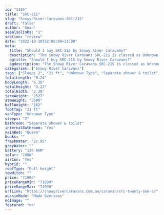 ```yaml
---
id: "1105"
title: "SRC-21S"
slug: "Snowy-River-Caravans-SRC-21S"
draft: "false"
author: "Sean"
seealsolinks: "1"
section: "review"
date: "2022-10-10T22:00:09+11:00"
meta:
  title: "Should I buy SRC-21S by Snowy River Caravans?"
  description: "The Snowy River Caravans SRC-21S is classed as Unknown Type, and sleeps 2 people. It is Made Overseas and comes in at 21 ft. It generally has Separate shower & toilet."
  ogtitle: "Should I buy SRC-21S by Snowy River Caravans?"
  ogdescription: "The Snowy River Caravans SRC-21S is classed as Unknown Type, and sleeps 2 people. It is Made Overseas and comes in at 21 ft. It generally has Separate shower & toilet."
categories: ["Snowy River Caravans"]
tags: ["Sleeps 2", "21 ft", "Unknown Type", "Separate shower & toilet", "Full height", "70 - 80k"]
totalLength: "8.24"
bodyLength: "6.36"
totalHeight: "3.22"
totalWidth: "2.39"
tareWeight: "2527"
atmWeight: "3500"
ballWeight: "162"
footTag: "21 ft"
vanType: "Unknown Type"
sleeps: "2"
bathroom: "Separate shower & toilet"
internalBathroom: "Yes"
mainBed: "Queen"
bunks: ""
freshWater: "2x 95"
greyWater: ""
battery: "120 AGM"
solar: "200W"
airCon: "Yes"
hybrid: ""
roofType: "Full height"
towHitch: ""
price: "71990"
priceRangeMin: "71990"
priceRangeMax: "71990"
urlLink: "https://snowyrivercaravans.com.au/caravan/src-twenty-one-s/"
aussieMade: "Made Overseas"
noImage: ""
featured: "no"
---
```

